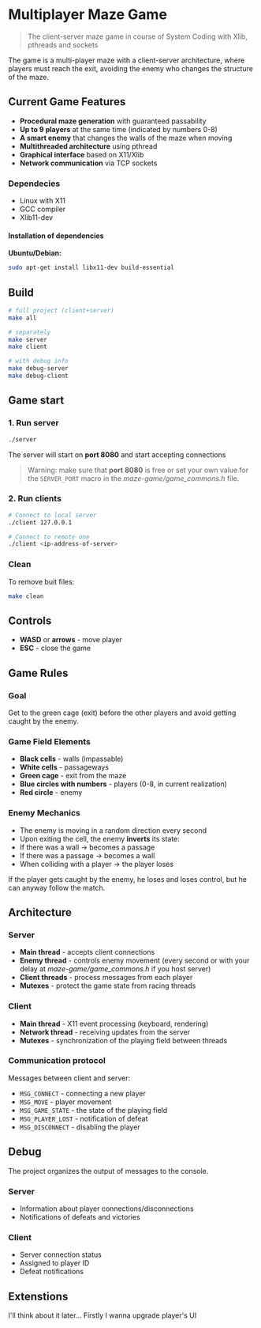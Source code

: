 # Multiplayer Maze Game 
> The client-server maze game in course of System Coding with Xlib, pthreads and sockets

The game is a multi-player maze with a client-server architecture, where players must reach the exit, avoiding the enemy who changes the structure of the maze.


## Current Game Features

- **Procedural maze generation** with guaranteed passability
- **Up to 9 players** at the same time (indicated by numbers 0-8)
- **A smart enemy** that changes the walls of the maze when moving
- **Multithreaded architecture** using pthread
- **Graphical interface** based on X11/Xlib
- **Network communication** via TCP sockets


### Dependecies
- Linux with X11
- GCC compiler
- Xlib11-dev


#### Installation of dependencies

**Ubuntu/Debian:**
```bash
sudo apt-get install libx11-dev build-essential
```


## Build

```bash
# full project (client+server)
make all

# separately
make server
make client

# with debug info
make debug-server
make debug-client
```


## Game start

### 1. Run server
```bash
./server
```
The server will start on **port 8080** and start accepting connections

> Warning: make sure that **port 8080** is free or set your own value for the `SERVER_PORT` macro in the *maze-game/game_commons.h* file.


### 2. Run clients
```bash
# Connect to local server
./client 127.0.0.1

# Connect to remote one
./client <ip-address-of-server>
```

### Clean
To remove buit files:
```bash
make clean
```


## Controls

- **WASD** or **arrows** - move player
- **ESC** - close the game


## Game Rules

### Goal
Get to the green cage (exit) before the other players and avoid getting caught by the enemy.


### Game Field Elements
- **Black cells** - walls (impassable)
- **White cells** - passageways
- **Green cage** - exit from the maze
- **Blue circles with numbers** - players (0-8, in current realization)
- **Red circle** - enemy


### Enemy Mechanics
- The enemy is moving in a random direction every second
- Upon exiting the cell, the enemy **inverts** its state:
- If there was a wall -> becomes a passage
- If there was a passage -> becomes a wall
- When colliding with a player -> the player loses

If the player gets caught by the enemy, he loses and loses control, but he can anyway follow the match.


## Architecture

### Server
- **Main thread** - accepts client connections
- **Enemy thread** - controls enemy movement (every second or with your delay at *maze-game/game_commons.h* if you host server)
- **Client threads** - process messages from each player
- **Mutexes** - protect the game state from racing threads

### Client
- **Main thread** - X11 event processing (keyboard, rendering)
- **Network thread** - receiving updates from the server
- **Mutexes** - synchronization of the playing field between threads

### Communication protocol
Messages between client and server:
- `MSG_CONNECT` - connecting a new player
- `MSG_MOVE` - player movement
- `MSG_GAME_STATE` - the state of the playing field
- `MSG_PLAYER_LOST` - notification of defeat
- `MSG_DISCONNECT` - disabling the player


## Debug
The project organizes the output of messages to the console.

### Server
- Information about player connections/disconnections
- Notifications of defeats and victories

### Client
- Server connection status
- Assigned to player ID
- Defeat notifications


## Extenstions
I'll think about it later... Firstly I wanna upgrade player's UI